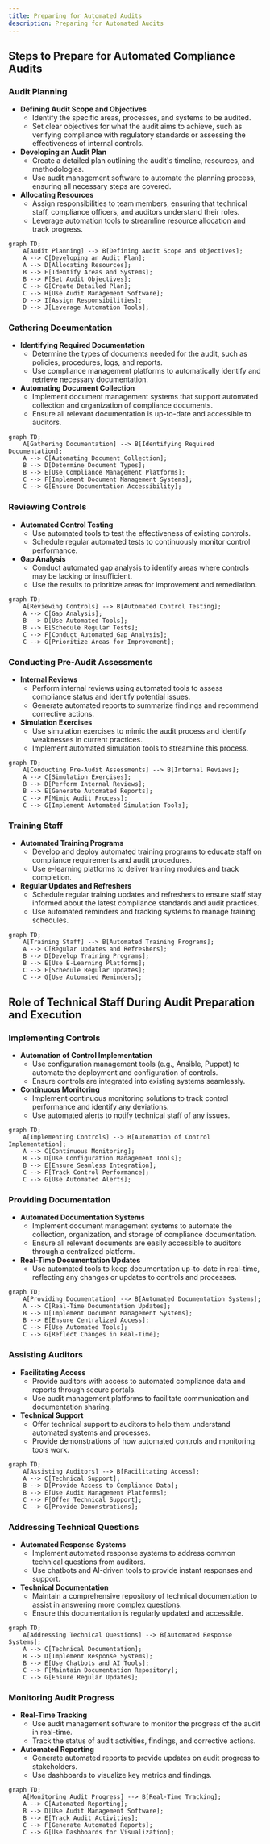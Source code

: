 ```yaml
---
title: Preparing for Automated Audits
description: Preparing for Automated Audits
---
```





## Steps to Prepare for Automated Compliance Audits

### Audit Planning
- **Defining Audit Scope and Objectives**
  - Identify the specific areas, processes, and systems to be audited.
  - Set clear objectives for what the audit aims to achieve, such as verifying compliance with regulatory standards or assessing the effectiveness of internal controls.
- **Developing an Audit Plan**
  - Create a detailed plan outlining the audit's timeline, resources, and methodologies.
  - Use audit management software to automate the planning process, ensuring all necessary steps are covered.
- **Allocating Resources**
  - Assign responsibilities to team members, ensuring that technical staff, compliance officers, and auditors understand their roles.
  - Leverage automation tools to streamline resource allocation and track progress.

```mermaid
graph TD;
    A[Audit Planning] --> B[Defining Audit Scope and Objectives];
    A --> C[Developing an Audit Plan];
    A --> D[Allocating Resources];
    B --> E[Identify Areas and Systems];
    B --> F[Set Audit Objectives];
    C --> G[Create Detailed Plan];
    C --> H[Use Audit Management Software];
    D --> I[Assign Responsibilities];
    D --> J[Leverage Automation Tools];
```

### Gathering Documentation
- **Identifying Required Documentation**
  - Determine the types of documents needed for the audit, such as policies, procedures, logs, and reports.
  - Use compliance management platforms to automatically identify and retrieve necessary documentation.
- **Automating Document Collection**
  - Implement document management systems that support automated collection and organization of compliance documents.
  - Ensure all relevant documentation is up-to-date and accessible to auditors.

```mermaid
graph TD;
    A[Gathering Documentation] --> B[Identifying Required Documentation];
    A --> C[Automating Document Collection];
    B --> D[Determine Document Types];
    B --> E[Use Compliance Management Platforms];
    C --> F[Implement Document Management Systems];
    C --> G[Ensure Documentation Accessibility];
```

### Reviewing Controls
- **Automated Control Testing**
  - Use automated tools to test the effectiveness of existing controls.
  - Schedule regular automated tests to continuously monitor control performance.
- **Gap Analysis**
  - Conduct automated gap analysis to identify areas where controls may be lacking or insufficient.
  - Use the results to prioritize areas for improvement and remediation.

```mermaid
graph TD;
    A[Reviewing Controls] --> B[Automated Control Testing];
    A --> C[Gap Analysis];
    B --> D[Use Automated Tools];
    B --> E[Schedule Regular Tests];
    C --> F[Conduct Automated Gap Analysis];
    C --> G[Prioritize Areas for Improvement];
```

### Conducting Pre-Audit Assessments
- **Internal Reviews**
  - Perform internal reviews using automated tools to assess compliance status and identify potential issues.
  - Generate automated reports to summarize findings and recommend corrective actions.
- **Simulation Exercises**
  - Use simulation exercises to mimic the audit process and identify weaknesses in current practices.
  - Implement automated simulation tools to streamline this process.

```mermaid
graph TD;
    A[Conducting Pre-Audit Assessments] --> B[Internal Reviews];
    A --> C[Simulation Exercises];
    B --> D[Perform Internal Reviews];
    B --> E[Generate Automated Reports];
    C --> F[Mimic Audit Process];
    C --> G[Implement Automated Simulation Tools];
```

### Training Staff
- **Automated Training Programs**
  - Develop and deploy automated training programs to educate staff on compliance requirements and audit procedures.
  - Use e-learning platforms to deliver training modules and track completion.
- **Regular Updates and Refreshers**
  - Schedule regular training updates and refreshers to ensure staff stay informed about the latest compliance standards and audit practices.
  - Use automated reminders and tracking systems to manage training schedules.

```mermaid
graph TD;
    A[Training Staff] --> B[Automated Training Programs];
    A --> C[Regular Updates and Refreshers];
    B --> D[Develop Training Programs];
    B --> E[Use E-Learning Platforms];
    C --> F[Schedule Regular Updates];
    C --> G[Use Automated Reminders];
```

## Role of Technical Staff During Audit Preparation and Execution

### Implementing Controls
- **Automation of Control Implementation**
  - Use configuration management tools (e.g., Ansible, Puppet) to automate the deployment and configuration of controls.
  - Ensure controls are integrated into existing systems seamlessly.
- **Continuous Monitoring**
  - Implement continuous monitoring solutions to track control performance and identify any deviations.
  - Use automated alerts to notify technical staff of any issues.

```mermaid
graph TD;
    A[Implementing Controls] --> B[Automation of Control Implementation];
    A --> C[Continuous Monitoring];
    B --> D[Use Configuration Management Tools];
    B --> E[Ensure Seamless Integration];
    C --> F[Track Control Performance];
    C --> G[Use Automated Alerts];
```

### Providing Documentation
- **Automated Documentation Systems**
  - Implement document management systems to automate the collection, organization, and storage of compliance documentation.
  - Ensure all relevant documents are easily accessible to auditors through a centralized platform.
- **Real-Time Documentation Updates**
  - Use automated tools to keep documentation up-to-date in real-time, reflecting any changes or updates to controls and processes.

```mermaid
graph TD;
    A[Providing Documentation] --> B[Automated Documentation Systems];
    A --> C[Real-Time Documentation Updates];
    B --> D[Implement Document Management Systems];
    B --> E[Ensure Centralized Access];
    C --> F[Use Automated Tools];
    C --> G[Reflect Changes in Real-Time];
```

### Assisting Auditors
- **Facilitating Access**
  - Provide auditors with access to automated compliance data and reports through secure portals.
  - Use audit management platforms to facilitate communication and documentation sharing.
- **Technical Support**
  - Offer technical support to auditors to help them understand automated systems and processes.
  - Provide demonstrations of how automated controls and monitoring tools work.

```mermaid
graph TD;
    A[Assisting Auditors] --> B[Facilitating Access];
    A --> C[Technical Support];
    B --> D[Provide Access to Compliance Data];
    B --> E[Use Audit Management Platforms];
    C --> F[Offer Technical Support];
    C --> G[Provide Demonstrations];
```

### Addressing Technical Questions
- **Automated Response Systems**
  - Implement automated response systems to address common technical questions from auditors.
  - Use chatbots and AI-driven tools to provide instant responses and support.
- **Technical Documentation**
  - Maintain a comprehensive repository of technical documentation to assist in answering more complex questions.
  - Ensure this documentation is regularly updated and accessible.

```mermaid
graph TD;
    A[Addressing Technical Questions] --> B[Automated Response Systems];
    A --> C[Technical Documentation];
    B --> D[Implement Response Systems];
    B --> E[Use Chatbots and AI Tools];
    C --> F[Maintain Documentation Repository];
    C --> G[Ensure Regular Updates];
```

### Monitoring Audit Progress
- **Real-Time Tracking**
  - Use audit management software to monitor the progress of the audit in real-time.
  - Track the status of audit activities, findings, and corrective actions.
- **Automated Reporting**
  - Generate automated reports to provide updates on audit progress to stakeholders.
  - Use dashboards to visualize key metrics and findings.

```mermaid
graph TD;
    A[Monitoring Audit Progress] --> B[Real-Time Tracking];
    A --> C[Automated Reporting];
    B --> D[Use Audit Management Software];
    B --> E[Track Audit Activities];
    C --> F[Generate Automated Reports];
    C --> G[Use Dashboards for Visualization];
```

